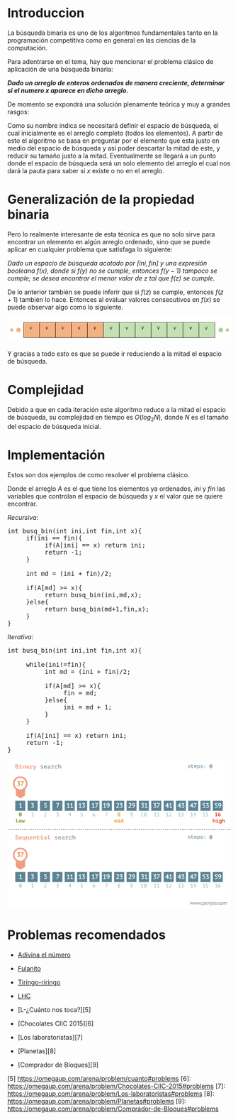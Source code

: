 # Introduccion

La búsqueda binaria es uno de los algoritmos fundamentales tanto en la programación competitiva como en general en las ciencias de la computación. 

Para adentrarse en el tema, hay que mencionar el problema clásico de aplicación de una búsqueda binaria:

***Dado un arreglo de enteros ordenados de manera creciente, determinar si el numero $x$ aparece en dicho arreglo.***

De momento se expondrá una solución plenamente teórica y muy a grandes rasgos:

Como su nombre indica se necesitará definir el espacio de búsqueda, el cual inicialmente es el arreglo completo (todos los elementos). A partir de esto el algoritmo se basa en preguntar por el elemento que esta justo en medio del espacio de búsqueda y así poder descartar la mitad de este, y reducir su tamaño justo a la mitad. Eventualmente se llegará a un punto donde el espacio de búsqueda será un solo elemento del arreglo el cual nos dará la pauta para saber si $x$ existe o no en el arreglo.

# Generalización de la propiedad binaria

Pero lo realmente interesante de esta técnica es que no solo sirve para encontrar un elemento en algún arreglo ordenado, sino que se puede aplicar en cualquier problema que satisfaga lo siguiente:

*Dado un espacio de búsqueda acotado por $[ini,fin]$ y una expresión booleana $f(x)$, donde si $f(y)$ no se cumple, entonces $f(y-1)$ tampoco se cumple; se desea encontrar el menor valor de $z$ tal que $f(z)$ se cumple.*

De lo anterior también se puede inferir que si $f(z)$ se cumple, entonces $f(z+1)$ también lo hace. Entonces al evaluar valores consecutivos en $f(x)$ se puede observar algo como lo siguiente. 

![funcion](funcion.png)

Y gracias a todo esto es que se puede ir reduciendo a la mitad el espacio de búsqueda.

# Complejidad

Debido a que en cada iteración este algoritmo reduce a la mitad el espacio de búsqueda, su complejidad en tiempo es $O(log_2 N)$, donde $N$ es el tamaño del espacio de búsqueda inicial.

# Implementación

Estos son dos ejemplos de como resolver el problema clásico. 

Donde el arreglo $A$ es el que tiene los elementos ya ordenados, $ini$ y $fin$ las variables que controlan el espacio de búsqueda y $x$ el valor que se quiere encontrar. 

$Recursiva:$
<pre>
int busq_bin(int ini,int fin,int x){
     if(ini == fin){
          if(A[ini] == x) return ini;
          return -1;
     }

     int md = (ini + fin)/2;

     if(A[md] >= x){
          return busq_bin(ini,md,x);
     }else{
          return busq_bin(md+1,fin,x);
     }
}
</pre>

$Iterativa:$
<pre>
int busq_bin(int ini,int fin,int x){
     
     while(ini!=fin){
          int md = (ini + fin)/2;

          if(A[md] >= x){
               fin = md;
          }else{
               ini = md + 1;
          }
     }

     if(A[ini] == x) return ini;
     return -1;
}
</pre>

![ejemplo](ej.gif)

# Problemas recomendados

 - [Adivina el número][1]
 
 - [Fulanito][2] 

 - [Tiringo-riringo][3]

 - [LHC][4]

 - [L-¿Cuánto nos toca?][5]

 - [Chocolates CIIC 2015][6]

 - [Los laboratoristas][7]

 - [Planetas][8]

 - [Comprador de Bloques][9]


  [1]: https://omegaup.com/arena/problem/COMI-Adivina-el-numero#problems
  [2]: https://omegaup.com/arena/problem/Fulanito#problems
  [3]: https://omegaup.com/arena/problem/probD#problems
  [4]: https://omegaup.com/arena/problem/LHC#problems
  [5]  https://omegaup.com/arena/problem/cuanto#problems
  [6]: https://omegaup.com/arena/problem/Chocolates-CIIC-2015#problems
  [7]: https://omegaup.com/arena/problem/Los-laboratoristas#problems
  [8]: https://omegaup.com/arena/problem/Planetas#problems
  [9]: https://omegaup.com/arena/problem/Comprador-de-Bloques#problems